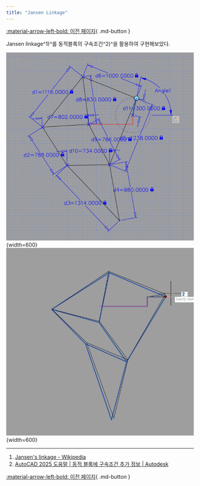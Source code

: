 ```yaml
---
title: "Jansen Linkage"
---
```


[:material-arrow-left-bold: 이전 페이지](../index.md){ .md-button }  

Jansen linkage^1)^를 동적블록의 구속조건^2)^을 활용하여 구현해보았다.

![240719](../../../../../assets/tools-and-tales/tools/dynamic-block/240719-jansen-linkage.png){width=600}
![240719](../../../../../assets/tools-and-tales/tools/dynamic-block/240719-jansen-linkage-moving.gif){width=600}

-----
1) [Jansen's linkage - Wikipedia](https://en.wikipedia.org/wiki/Jansen%27s_linkage)  
2) [AutoCAD 2025 도움말 | 동적 블록에 구속조건 추가 정보 | Autodesk](https://help.autodesk.com/view/ACD/2025/KOR/?guid=GUID-9D8EFCA5-916F-43EB-9343-C49BAF2FB633)

[:material-arrow-left-bold: 이전 페이지](../index.md){ .md-button }  